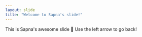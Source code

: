 ```yaml
---
layout: slide
title: "Welcome to Sapna's slide!"
---
```

This is Sapna's awesome slide :tada:
Use the left arrow to go back!
